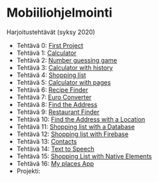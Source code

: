 # Mobiiliohjelmointi

Harjoitustehtävät (syksy 2020)

- Tehtävä 0: [First Project](/first_project/App.js)
- Tehtävä 1: [Calculator](/calculator/App.js)
- Tehtävä 2: [Number guessing game](/number_guessing_game/App.js)
- Tehtävä 3: [Calculator with history](/calculator_with_history/App.js)
- Tehtävä 4: [Shopping list](/shopping_list/App.js)
- Tehtävä 5: [Calculator with pages](/calculator_with_pages/App.js)
- Tehtävä 6: [Recipe Finder](/recipe_finder/App.js)
- Tehtävä 7: [Euro Converter](/euro_converter/App.js)
- Tehtävä 8: [Find the Address](/find_address/App.js)
- Tehtävä 9: [Restaurant Finder](/find_restaurant/App.js)
- Tehtävä 10: [Find the Address with a Location](/find_address_with_location/App.js)
- Tehtävä 11: [Shopping list with a Database](/shopping_list_with_db/App.js)
- Tehtävä 12: [Shopping list with Firebase](/shopping_list_with_fb/App.js)
- Tehtävä 13: [Contacts](/contacts/App.js)
- Tehtävä 14: [Text to Speech](/text_to_speech/App.js)
- Tehtävä 15: [Shopping List with Native Elements](/shopping_list_with_ne/App.js)
- Tehtävä 16: [My places App](/my_places_app/App.js)
- Projekti:

